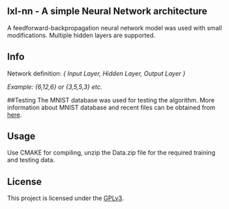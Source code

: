 ## lxl-nn - A simple Neural Network architecture

A feedforward-backpropagation neural network model was used with small modifications.
Multiple hidden layers are supported.

## Info
Network definition: _{ Input Layer, Hidden Layer, Output Layer }_

_Example: {6,12,6} or {3,5,5,3} etc._

##Testing
The MNIST database was used for testing the algorithm. 
More information about MNIST database and recent files can be obtained from [here](http://yann.lecun.com/exdb/mnist/).

## Usage
Use CMAKE for compiling, unzip the Data.zip file for the required training and testing data.

## License
This project is licensed under the [GPLv3](LICENSE).
